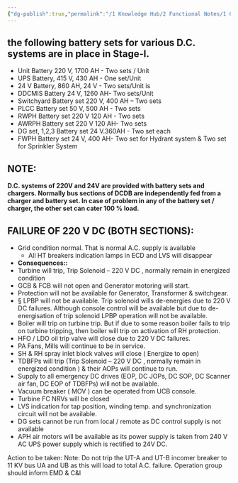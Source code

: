 ```yaml
---
{"dg-publish":true,"permalink":"/1 Knowledge Hub/2 Functional Notes/1 Career Notes/3 TSTPS Kaniha Technical Notes/C Reports, LMIs, Checklists/LMI/DC System supply failure/","noteIcon":""}
---
```


## the following battery sets for various D.C. systems are in place in Stage-I.

- Unit Battery 220 V, 1700 AH - Two sets / Unit
- UPS Battery, 415 V, 430 AH - One set/Unit
- 24 V Battery, 860 AH, 24 V - Two sets/Unit is
- DDCMIS Battery 24 V, 1260 AH- Two sets/Unit
- Switchyard Battery set 220 V, 400 AH – Two sets
- PLCC Battery set 50 V, 500 AH - Two sets
- RWPH Battery set 220 V 120 AH - Two sets
- AWRPH Battery set 220 V 120 AH- Two sets
- DG set, 1,2,3 Battery set 24 V.360AH - Two set each
- FWPH Battery set 24 V, 400 AH- Two set for Hydrant system & Two set for Sprinkler System

## NOTE:

**D.C. systems of 220V and 24V are provided with battery sets and chargers. Normally bus sections of DCDB are independently fed from a charger and battery set. In case of problem in any of the battery set / charger, the other set can cater 100 % load.**

## **FAILURE OF 220 V DC (BOTH SECTIONS):**

- Grid condition normal. That is normal A.C. supply is available
    - All HT breakers indication lamps in ECD and LVS will disappear
- **Consequences::**
- Turbine will trip, Trip Solenoid – 220 V DC , normally remain in energized condition
- GCB & FCB will not open and Generator motoring will start.
- Protection will not be available for Generator, Transformer & switchgear.
- § LPBP will not be available. Trip solenoid wills de-energies due to 220 V DC failures. Although console control will be available but due to de-energisation of trip solenoid LPBP operation will not be available.
- Boiler will trip on turbine trip. But if due to some reason boiler fails to trip on turbine tripping, then boiler will trip on activation of RH protection.
- HFO / LDO oil trip valve will close due to 220 V DC failures.
- PA Fans, Mills will continue to be in service.
- SH & RH spray inlet block valves will close ( Energize to open)
- TDBFPs will trip (Trip Solenoid – 220 V DC , normally remain in energized condition ) & their AOPs will continue to run.
- Supply to all emergency DC drives (EOP, DC JOPs, DC SOP, DC Scanner air fan, DC EOP of TDBFPs) will not be available.
- Vacuum breaker ( MOV ) can be operated from UCB console.
- Turbine FC NRVs will be closed
- LVS indication for tap position, winding temp. and synchronization circuit will not be available.
- DG sets cannot be run from local / remote as DC control supply is not available
- APH air motors will be available as its power supply is taken from 240 V AC UPS power supply which is rectified to 24V DC.

Action to be taken: Note: Do not trip the UT-A and UT-B incomer breaker to 11 KV bus UA and UB as this will load to total A.C. failure. Operation group should inform EMD & C&I